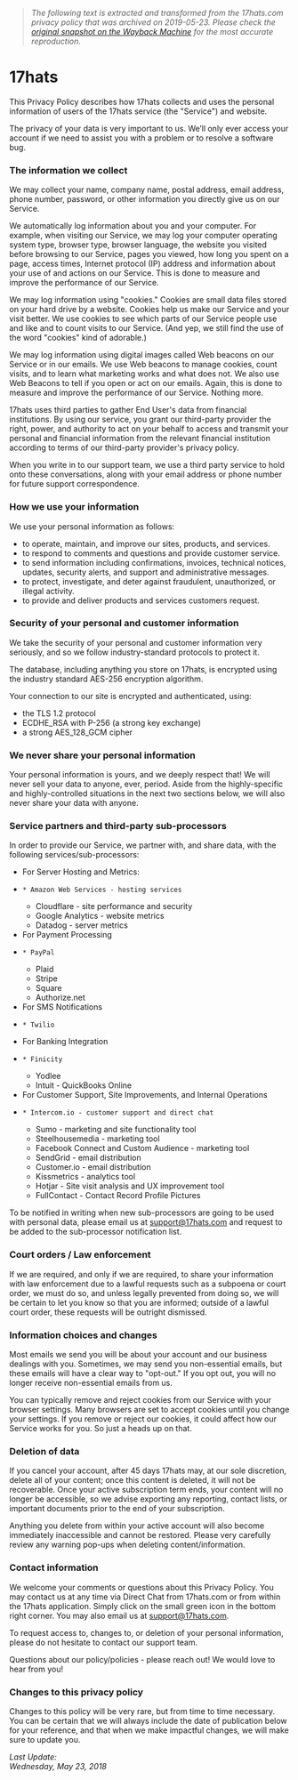 > *The following text is extracted and transformed from the 17hats.com privacy policy that was archived on 2019-05-23. Please check the [original snapshot on the Wayback Machine](https://web.archive.org/web/20190523014853id_/https%3A//www.17hats.com/privacy-policy) for the most accurate reproduction.*

# 17hats

This Privacy Policy describes how 17hats collects and uses the personal information of users of the 17hats service (the "Service") and website.

The privacy of your data is very important to us. We’ll only ever access your account if we need to assist you with a problem or to resolve a software bug.

### The information we collect

We may collect your name, company name, postal address, email address, phone number, password, or other information you directly give us on our Service.

We automatically log information about you and your computer. For example, when visiting our Service, we may log your computer operating system type, browser type, browser language, the website you visited before browsing to our Service, pages you viewed, how long you spent on a page, access times, Internet protocol (IP) address and information about your use of and actions on our Service. This is done to measure and improve the performance of our Service.

We may log information using "cookies." Cookies are small data files stored on your hard drive by a website. Cookies help us make our Service and your visit better. We use cookies to see which parts of our Service people use and like and to count visits to our Service. (And yep, we still find the use of the word "cookies" kind of adorable.)

We may log information using digital images called Web beacons on our Service or in our emails. We use Web beacons to manage cookies, count visits, and to learn what marketing works and what does not. We also use Web Beacons to tell if you open or act on our emails. Again, this is done to measure and improve the performance of our Service. Nothing more.

17hats uses third parties to gather End User's data from financial institutions. By using our service, you grant our third-party provider the right, power, and authority to act on your behalf to access and transmit your personal and financial information from the relevant financial institution according to terms of our third-party provider's privacy policy.

When you write in to our support team, we use a third party service to hold onto these conversations, along with your email address or phone number for future support correspondence.

### How we use your information

We use your personal information as follows:

  * to operate, maintain, and improve our sites, products, and services.
  * to respond to comments and questions and provide customer service.
  * to send information including confirmations, invoices, technical notices, updates, security alerts, and support and administrative messages.
  * to protect, investigate, and deter against fraudulent, unauthorized, or illegal activity.
  * to provide and deliver products and services customers request.



### Security of your personal and customer information

We take the security of your personal and customer information very seriously, and so we follow industry-standard protocols to protect it.

The database, including anything you store on 17hats, is encrypted using the industry standard AES-256 encryption algorithm.

Your connection to our site is encrypted and authenticated, using:

  * the TLS 1.2 protocol
  * ECDHE_RSA with P-256 (a strong key exchange)
  * a strong AES_128_GCM cipher



### We never share your personal information

Your personal information is yours, and we deeply respect that! We will never sell your data to anyone, ever, period. Aside from the highly-specific and highly-controlled situations in the next two sections below, we will also never share your data with anyone.

### Service partners and third-party sub-processors

In order to provide our Service, we partner with, and share data, with the following services/sub-processors:

  * For Server Hosting and Metrics:
  *     * Amazon Web Services - hosting services
    * Cloudflare - site performance and security
    * Google Analytics - website metrics
    * Datadog - server metrics
  * For Payment Processing
  *     * PayPal
    * Plaid
    * Stripe
    * Square
    * Authorize.net
  * For SMS Notifications
  *     * Twilio
  * For Banking Integration
  *     * Finicity
    * Yodlee
    * Intuit - QuickBooks Online
  * For Customer Support, Site Improvements, and Internal Operations
  *     * Intercom.io - customer support and direct chat
    * Sumo - marketing and site functionality tool
    * Steelhousemedia - marketing tool
    * Facebook Connect and Custom Audience - marketing tool
    * SendGrid - email distribution
    * Customer.io - email distribution
    * Kissmetrics - analytics tool
    * Hotjar - Site visit analysis and UX improvement tool 
    * FullContact - Contact Record Profile Pictures



To be notified in writing when new sub-processors are going to be used with personal data, please email us at [support@17hats.com](mailto:support@17hats.com) and request to be added to the sub-processor notification list.

### Court orders / Law enforcement

If we are required, and only if we are required, to share your information with law enforcement due to a lawful requests such as a subpoena or court order, we must do so, and unless legally prevented from doing so, we will be certain to let you know so that you are informed; outside of a lawful court order, these requests will be outright dismissed.

### Information choices and changes

Most emails we send you will be about your account and our business dealings with you. Sometimes, we may send you non-essential emails, but these emails will have a clear way to "opt-out." If you opt out, you will no longer receive non-essential emails from us.

You can typically remove and reject cookies from our Service with your browser settings. Many browsers are set to accept cookies until you change your settings. If you remove or reject our cookies, it could affect how our Service works for you. So just a heads up on that.

### Deletion of data

If you cancel your account, after 45 days 17hats may, at our sole discretion, delete all of your content; once this content is deleted, it will not be recoverable. Once your active subscription term ends, your content will no longer be accessible, so we advise exporting any reporting, contact lists, or important documents prior to the end of your subscription.

Anything you delete from within your active account will also become immediately inaccessible and cannot be restored. Please very carefully review any warning pop-ups when deleting content/information.

### Contact information

We welcome your comments or questions about this Privacy Policy. You may contact us at any time via Direct Chat from 17hats.com or from within the 17hats application. Simply click on the small green icon in the bottom right corner. You may also email us at [support@17hats.com](mailto:support@17hats.com).

To request access to, changes to, or deletion of your personal information, please do not hesitate to contact our support team.

Questions about our policy/policies - please reach out! We would love to hear from you!

### Changes to this privacy policy

Changes to this policy will be very rare, but from time to time necessary. You can be certain that we will always include the date of publication below for your reference, and that when we make impactful changes, we will make sure to update you.

 _Last Update:  
Wednesday, May 23, 2018_
